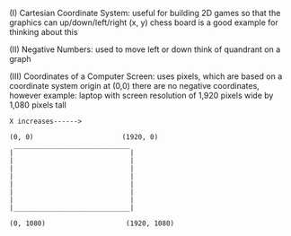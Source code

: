 (I) Cartesian Coordinate System:
useful for building 2D games so that the graphics can up/down/left/right
(x, y)
chess board is a good example for thinking about this

(II) Negative Numbers:
used to move left or down
think of quandrant on a graph

(III) Coordinates of a Computer Screen:
uses pixels, which are based on a coordinate system
origin at (0,0)
there are no negative coordinates, however
example: laptop with screen resolution of 1,920 pixels wide by 1,080 pixels tall


    X increases------>

    (0, 0)                      (1920, 0)
     _____________________________
    |                             |
    |                             |
    |                             |
    |                             |
    |                             |
    |                             |
    |                             |
    |_____________________________|
    
    (0, 1080)                    (1920, 1080)
